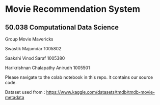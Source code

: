 
# Movie Recommendation System 


## 50.038 Computational Data Science 


Group Movie Mavericks

Swastik Majumdar 1005802

Saakshi Vinod Saraf 1005380

Harikrishnan Chalapathy Anirudh 1005501


Please navigate to the colab notebook in this repo. It contains our source code. 

Dataset used from : https://www.kaggle.com/datasets/tmdb/tmdb-movie-metadata
